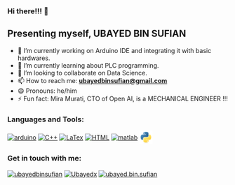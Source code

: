 ### Hi there!!! 👋

## Presenting myself, UBAYED BIN SUFIAN 

- 🔭 I’m currently working on Arduino IDE and integrating it with basic hardwares.
- 🌱 I’m currently learning about PLC programming. 
- 👯 I’m looking to collaborate on Data Science. 
- 📫 How to reach me: **ubayedbinsufian@gmail.com**
- 😄 Pronouns: he/him
- ⚡ Fun fact: Mira Murati, CTO of Open AI, is a MECHANICAL ENGINEER !!!

</p>
<h3 align="left">Languages and Tools:</h3>
<p align="left"> 
<a href="https://www.arduino.cc/" target="blank" ><img align="center" src="https://cdn.worldvectorlogo.com/logos/arduino-1.svg" alt="arduino" width="30" height="30"/></a> 
<a href="https://www.cprogramming.com/" target="blank" ><img align="center" src="https://upload.wikimedia.org/wikipedia/commons/1/18/ISO_C%2B%2B_Logo.svg" alt="C++" width="30" height="30"/></a>
<a href="https://www.latex-project.org/" target="blank" ><img align="center" src="https://upload.wikimedia.org/wikipedia/commons/archive/6/68/20151211123902%21TeX_logo.svg" alt="LaTex" width="" height="30"/></a>
<a href="https://www.w3schools.com/html/" target="blank" ><img align="center" src="https://upload.wikimedia.org/wikipedia/commons/6/61/HTML5_logo_and_wordmark.svg" alt="HTML" width="30" height="30"/></a>
<a href="https://www.mathworks.com/" target="blank" ><img align="center" src="https://upload.wikimedia.org/wikipedia/commons/2/21/Matlab_Logo.png" alt="matlab" width="30" height="30"/></a>
<a href="https://www.python.org" target="blank" ><img align="center" src="https://raw.githubusercontent.com/devicons/devicon/master/icons/python/python-original.svg" alt="python" width="30" height="30"/></a>

</p>
<h3 align="left">Get in touch with me:</h3>
<p align="left">
<a href="https://linkedin.com/in/ubayedbinsufian" target="blank"><img align="center" src="https://raw.githubusercontent.com/rahuldkjain/github-profile-readme-generator/master/src/images/icons/Social/linked-in-alt.svg" alt="ubayedbinsufian" height="30" width="40" /></a>
<a href="https://twitter.com/Ubayedx" target="blank"><img align="center" src="https://raw.githubusercontent.com/rahuldkjain/github-profile-readme-generator/master/src/images/icons/Social/twitter.svg" alt="Ubayedx" height="30" width="40" /></a>                                                         
<a href="https://public.tableau.com/app/profile/ubayed.bin.sufian/vizzes" target="blank"><img align="center" src="https://upload.wikimedia.org/wikipedia/en/0/06/Tableau_logo.svg" alt="ubayed.bin.sufian" height="30" width="" /></a>  


<!--
**Ubayed-Bin-Sufian/Ubayed-Bin-Sufian** is a ✨ _special_ ✨ repository because its `README.md` (this file) appears on your GitHub profile.

Here are some ideas to get you started:
- 🔭 I’m currently working on ...
- 🌱 I’m currently learning ...
- 👯 I’m looking to collaborate on ...
- 🤔 I’m looking for help with ...
- 💬 Ask me about ...
- 📫 How to reach me: ...
- 😄 Pronouns: ...
- ⚡ Fun fact: ...
-->
